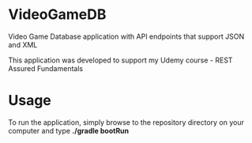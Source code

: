 # VideoGameDB
Video Game Database application with API endpoints that support JSON and XML

This application was developed to support my Udemy course - REST Assured Fundamentals

# Usage
To run the application, simply browse to the repository directory on your computer and type **./gradle bootRun**
